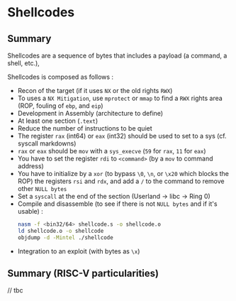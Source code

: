 # Shellcodes

## Summary

Shellcodes are a sequence of bytes that includes a payload (a command, a shell, etc.),

Shellcodes is composed as follows :

- Recon of the target (if it uses `NX` or the old rights `RWX`)
- To uses a `NX Mitigation`, use `mprotect` or `mmap` to find a `RWX` rights area (ROP, fouling of `ebp`, and `eip`)
- Development in Assembly (architecture to define)
- At least one section (`.text`)
- Reduce the number of instructions to be quiet
- The register `rax` (int64) or `eax` (int32) should be used to set to a sys (cf. syscall markdowns)
- `rax` or `eax` should be `mov` with a `sys_execve` (`59` for `rax`, `11` for `eax`)
- You have to set the register `rdi` to `<command>` (by a `mov` to command address)
- You have to initialize by a `xor` (to bypass `\0`, `\n`, or `\x20` which blocks the ROP) the registers `rsi` and `rdx`, and add a `/` to the command to remove other `NULL bytes`
- Set a `syscall` at the end of the section (Userland -> libc -> Ring 0)
- Compile and disassemble (to see if there is not `NULL bytes` and if it's usable) :
    ```bash
    nasm -f <bin32/64> shellcode.s -o shellcode.o
    ld shellcode.o -o shellcode
    objdump -d -Mintel ./shellcode
    ```
- Integration to an exploit (with bytes as `\x`)

## Summary (RISC-V particularities)

// tbc
